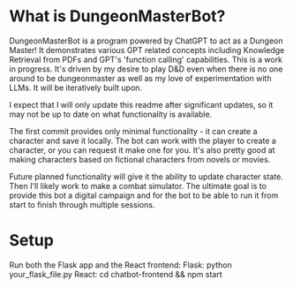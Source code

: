 # What is DungeonMasterBot?

DungeonMasterBot is a program powered by ChatGPT to act as a Dungeon Master! It demonstrates various GPT related concepts including Knowledge Retrieval from PDFs and GPT's 'function calling' capabilities. This is a work in progress. It's driven by my desire to play D&D even when there is no one around to be dungeonmaster as well as my love of experimentation with LLMs. It will be iteratively built upon.

I expect that I will only update this readme after significant updates, so it may not be up to date on what functionality is available.

The first commit provides only minimal functionality - it can create a character and save it locally. The bot can work with the player to create a character, or you can request it make one for you. It's also pretty good at making characters based on fictional characters from novels or movies.

Future planned functionality will give it the ability to update character state. Then I'll likely work to make a combat simulator. The ultimate goal is to provide this bot a digital campaign and for the bot to be able to run it from start to finish through multiple sessions.

# Setup

Run both the Flask app and the React frontend:
Flask: python your_flask_file.py
React: cd chatbot-frontend && npm start